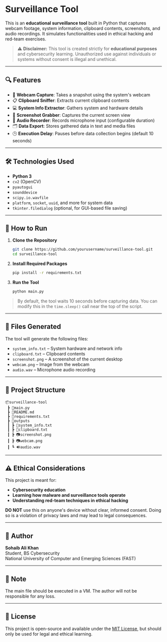 # Surveillance Tool

This is an **educational surveillance tool** built in Python that captures webcam footage, system information, clipboard contents, screenshots, and audio recordings. It simulates functionalities used in ethical hacking and red-team exercises.

> ⚠️ **Disclaimer:** This tool is created strictly for **educational purposes** and cybersecurity learning. Unauthorized use against individuals or systems without consent is illegal and unethical.

---

## 🔍 Features

- 🎥 **Webcam Capture**: Takes a snapshot using the system's webcam  
- 📋 **Clipboard Sniffer**: Extracts current clipboard contents  
- 💻 **System Info Extractor**: Gathers system and hardware details  
- 📸 **Screenshot Grabber**: Captures the current screen view  
- 🎤 **Audio Recorder**: Records microphone input (configurable duration)  
- 🗂️ **Data Export**: Stores gathered data in text and media files  
- 🕒 **Execution Delay**: Pauses before data collection begins (default 10 seconds)

---

## 🛠️ Technologies Used

- **Python 3**
- `cv2` (OpenCV)
- `pyautogui`
- `sounddevice`
- `scipy.io.wavfile`
- `platform`, `socket`, `uuid`, and more for system data
- `tkinter.filedialog` (optional, for GUI-based file saving)

---

## 🚀 How to Run

1. **Clone the Repository**
   ```bash
   git clone https://github.com/yourusername/surveillance-tool.git
   cd surveillance-tool
   ```

2. **Install Required Packages**
   ```bash
   pip install -r requirements.txt
   ```

3. **Run the Tool**
   ```bash
   python main.py
   ```

> By default, the tool waits 10 seconds before capturing data. You can modify this in the `time.sleep()` call near the top of the script.

---

## 📁 Files Generated

The tool will generate the following files:

- `system_info.txt` – System hardware and network info  
- `clipboard.txt` – Clipboard contents  
- `screenshot.png` – A screenshot of the current desktop  
- `webcam.png` – Image from the webcam  
- `audio.wav` – Microphone audio recording

---

## 📂 Project Structure

```
📦surveillance-tool
 ┣ 📜main.py
 ┣ 📜README.md
 ┣ 📜requirements.txt
 ┣ 📂outputs
 ┃ ┣ 📜system_info.txt
 ┃ ┣ 📜clipboard.txt
 ┃ ┣ 📷screenshot.png
 ┃ ┣ 📷webcam.png
 ┃ ┗ 🔊audio.wav
```

---

## ⚠️ Ethical Considerations

This project is meant for:

- **Cybersecurity education**
- **Learning how malware and surveillance tools operate**
- **Understanding red-team techniques in ethical hacking**

**DO NOT** use this on anyone's device without clear, informed consent. Doing so is a violation of privacy laws and may lead to legal consequences.

---

## 🧠 Author

**Sohaib Ali Khan**  
Student, BS Cybersecurity  
National University of Computer and Emerging Sciences (FAST)

---
## 📄 Note
The main file should be executed in a VM. The author will not be responsible for any loss.


---
## 📄 License

This project is open-source and available under the [MIT License](LICENSE), but should only be used for legal and ethical learning.
